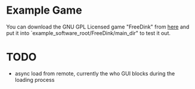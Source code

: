 # Example Game
You can download the GNU GPL Licensed game "FreeDink" from [here](https://nextcloud.atlantishq.de/s/9T62K9WjpEt3AQ7) and put it into `example_software_root/FreeDink/main_dir" to test it out.

# TODO
- async load from remote, currently the who GUI blocks during the loading process
